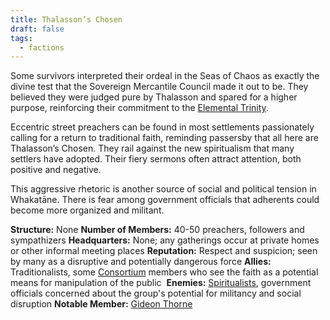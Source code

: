 ```yaml
---
title: Thalasson’s Chosen
draft: false
tags:
  - factions
---
```

Some survivors interpreted their ordeal in the Seas of Chaos as exactly the divine test that the Sovereign Mercantile Council made it out to be. They believed they were judged pure by Thalasson and spared for a higher purpose, reinforcing their commitment to the [Elemental Trinity](elemental-trinity.md).

Eccentric street preachers can be found in most settlements passionately calling for a return to traditional faith, reminding passersby that all here are Thalasson’s Chosen. They rail against the new spiritualism that many settlers have adopted. Their fiery sermons often attract attention, both positive and negative.

This aggressive rhetoric is another source of social and political tension in Whakatāne. There is fear among government officials that adherents could become more organized and militant.

**Structure:** None
**Number of Members:** 40-50 preachers, followers and sympathizers
**Headquarters:** None; any gatherings occur at private homes or other informal meeting places
**Reputation:** Respect and suspicion; seen by many as a disruptive and potentially dangerous force
**Allies:** Traditionalists, some [Consortium](the-consortium.md) members who see the faith as a potential means for manipulation of the public 
**Enemies:** [Spiritualists](new-spiritualism.md), government officials concerned about the group's potential for militancy and social disruption
**Notable Member:** [Gideon Thorne](gideon-thorne.md)